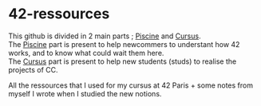 # 42-ressources

This github is divided in 2 main parts ; [Piscine](./Piscine.md) and [Cursus](./Cursus.md).</br>
The [Piscine](./Piscine.md) part is present to help newcommers to understant how 42 works, and to know what could wait them here.</br>
The [Cursus](./Cursus.md) part is present to help new students (studs) to realise the projects of CC.</br>

All the ressources that I used for my cursus at 42 Paris + some notes from myself I wrote when I studied the new notions.</br>
